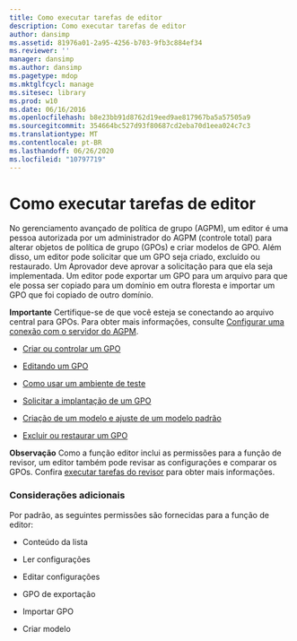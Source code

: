 ```yaml
---
title: Como executar tarefas de editor
description: Como executar tarefas de editor
author: dansimp
ms.assetid: 81976a01-2a95-4256-b703-9fb3c884ef34
ms.reviewer: ''
manager: dansimp
ms.author: dansimp
ms.pagetype: mdop
ms.mktglfcycl: manage
ms.sitesec: library
ms.prod: w10
ms.date: 06/16/2016
ms.openlocfilehash: b8e23bb91d8762d19eed9ae817967ba5a57505a9
ms.sourcegitcommit: 354664bc527d93f80687cd2eba70d1eea024c7c3
ms.translationtype: MT
ms.contentlocale: pt-BR
ms.lasthandoff: 06/26/2020
ms.locfileid: "10797719"
---
```

# Como executar tarefas de editor


No gerenciamento avançado de política de grupo (AGPM), um editor é uma pessoa autorizada por um administrador do AGPM (controle total) para alterar objetos de política de grupo (GPOs) e criar modelos de GPO. Além disso, um editor pode solicitar que um GPO seja criado, excluído ou restaurado. Um Aprovador deve aprovar a solicitação para que ela seja implementada. Um editor pode exportar um GPO para um arquivo para que ele possa ser copiado para um domínio em outra floresta e importar um GPO que foi copiado de outro domínio.

**Importante**  Certifique-se de que você esteja se conectando ao arquivo central para GPOs. Para obter mais informações, consulte [Configurar uma conexão com o servidor do AGPM](configure-an-agpm-server-connection-agpm40.md).

 

-   [Criar ou controlar um GPO](creating-or-controlling-a-gpo-agpm40-ed.md)

-   [Editando um GPO](editing-a-gpo-agpm40.md)

-   [Como usar um ambiente de teste](using-a-test-environment.md)

-   [Solicitar a implantação de um GPO](request-deployment-of-a-gpo-agpm40.md)

-   [Criação de um modelo e ajuste de um modelo padrão](creating-a-template-and-setting-a-default-template-agpm40.md)

-   [Excluir ou restaurar um GPO](deleting-or-restoring-a-gpo-agpm40.md)

**Observação**  Como a função editor inclui as permissões para a função de revisor, um editor também pode revisar as configurações e comparar os GPOs. Confira [executar tarefas do revisor](performing-reviewer-tasks-agpm40.md) para obter mais informações.

 

### Considerações adicionais

Por padrão, as seguintes permissões são fornecidas para a função de editor:

-   Conteúdo da lista

-   Ler configurações

-   Editar configurações

-   GPO de exportação

-   Importar GPO

-   Criar modelo

 

 






